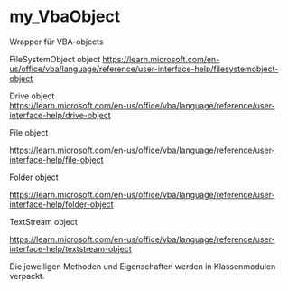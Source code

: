 # my_VbaObject
Wrapper für VBA-objects

FileSystemObject object
https://learn.microsoft.com/en-us/office/vba/language/reference/user-interface-help/filesystemobject-object

Drive object<br>
https://learn.microsoft.com/en-us/office/vba/language/reference/user-interface-help/drive-object

File object

https://learn.microsoft.com/en-us/office/vba/language/reference/user-interface-help/file-object

Folder object

https://learn.microsoft.com/en-us/office/vba/language/reference/user-interface-help/folder-object

TextStream object

https://learn.microsoft.com/en-us/office/vba/language/reference/user-interface-help/textstream-object

Die jeweiligen Methoden und Eigenschaften werden in Klassenmodulen verpackt.
